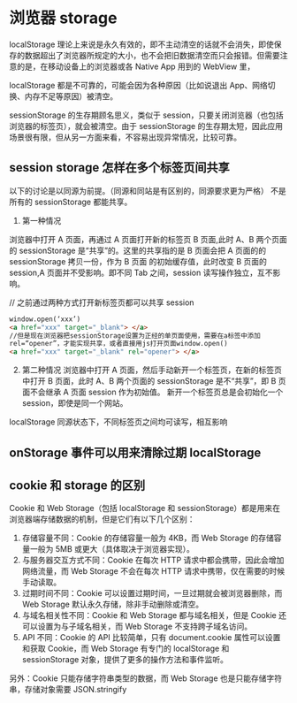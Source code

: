 # 浏览器 storage

localStorage 理论上来说是永久有效的，即不主动清空的话就不会消失，即使保存的数据超出了浏览器所规定的大小，也不会把旧数据清空而只会报错。但需要注意的是，在移动设备上的浏览器或各 Native App 用到的 WebView 里，

localStorage 都是不可靠的，可能会因为各种原因（比如说退出 App、网络切换、内存不足等原因）被清空。

sessionStorage 的生存期顾名思义，类似于 session，只要关闭浏览器（也包括浏览器的标签页），就会被清空。由于 sessionStorage 的生存期太短，因此应用场景很有限，但从另一方面来看，不容易出现异常情况，比较可靠。

## session storage 怎样在多个标签页间共享

以下的讨论是以同源为前提。（同源和同站是有区别的，同源要求更为严格）
不是所有的 sessionStorage 都能共享。

1. 第一种情况

浏览器中打开 A 页面，再通过 A 页面打开新的标签页 B 页面,此时 A、B 两个页面的 sessionStorage 是“共享”的。这里的共享指的是 B 页面会把 A 页面的的 sessionStorage 拷贝一份，作为 B 页面 的初始缓存值，此时改变 B 页面的 session,A 页面并不受影响。即不同 Tab 之间，session 读写操作独立，互不影响。

// 之前通过两种方式打开新标签页都可以共享 session

```html
window.open(‘xxx’)
<a href="xxx" target="_blank"> </a>
//但是现在浏览器把sessionStorage设置为正经的单页面使用，需要在a标签中添加
rel=“opener”，才能实现共享，或者直接用js打开页面window.open()
<a href="xxx" target="_blank" rel="opener"> </a>
```

2. 第二种情况
   浏览器中打开 A 页面，然后手动新开一个标签页，在新的标签页中打开 B 页面，此时 A、B 两个页面的 sessionStorage 是不“共享”，即 B 页面不会继承 A 页面 session 作为初始值。
   新开一个标签页总是会初始化一个 session，即使是同一个网站。

localStorage
同源状态下，不同标签页之间均可读写，相互影响

## onStorage 事件可以用来清除过期 localStorage

## cookie 和 storage 的区别

Cookie 和 Web Storage（包括 localStorage 和 sessionStorage）都是用来在浏览器端存储数据的机制，但是它们有以下几个区别：

1. 存储容量不同：Cookie 的存储容量一般为 4KB，而 Web Storage 的存储容量一般为 5MB 或更大（具体取决于浏览器实现）。
2. 与服务器交互方式不同：Cookie 在每次 HTTP 请求中都会携带，因此会增加网络流量，而 Web Storage 不会在每次 HTTP 请求中携带，仅在需要的时候手动读取。
3. 过期时间不同：Cookie 可以设置过期时间，一旦过期就会被浏览器删除，而 Web Storage 默认永久存储，除非手动删除或清空。
4. 与域名相关性不同：Cookie 和 Web Storage 都与域名相关，但是 Cookie 还可以设置为与子域名相关，而 Web Storage 不支持跨子域名访问。
5. API 不同：Cookie 的 API 比较简单，只有 document.cookie 属性可以设置和获取 Cookie，而 Web Storage 有专门的 localStorage 和 sessionStorage 对象，提供了更多的操作方法和事件监听。

另外：Cookie 只能存储字符串类型的数据，而 Web Storage 也是只能存储字符串，存储对象需要 JSON.stringify
